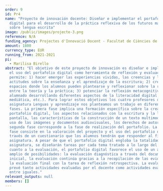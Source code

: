 ```yaml
---
order: 9
id: Pr4
name: "Proyecto de innovación docente: Diseñar e implementar el portafolio
  digital para el desarrollo de la práctica reflexiva de los futuros maestros
  sobre lengua escrita"
image: /public/images/projecte-3.png
reference: N/A
funding_agency: Projectes d'Innovació Docent - Facultat de Ciències de l'Educació, UAB
amount: 1800
currency_type: EUR
running_from: 2021-2021
pi:
  - Marilisa Birello
abstract: "El objetivo de este proyecto de innovación es diseñar e implementar
  el uso del portafolio digital como herramienta de reflexión y evaluación que
  permite: 1) hacer emerger las experiencias vividas, las creencias y las
  actitudes sobre la enseñanza y el aprendizaje de la escritura; 2) crear unos
  espacios donde los alumnos pueden plantearse y reflexionar sobre la relación
  entre la teoría y la práctica; 3) potenciar la reflexión metacognitiva del
  alumnado desarrollando diferentes aspectos de la literacidad digital (visual,
  mediática, etc.). Para lograr estos objetivos los cuatro profesores de la
  asignatura Lenguas y aprendizaje nos planteamos un trabajo en diferentes
  fases. La primera fase implica una formación específica sobre la creación del
  portafolio digital, los aspectos relacionados con la escritura y la lectura en
  pantalla, las características de la construcción de un texto multimodal, el
  uso de las imágenes y documentos audiovisuales, los derechos de autor, etc. La
  segunda fase corresponde a la fase de realización del portafolio. La tercera
  fase consiste en la valoración del proyecto y el uso del portafolio digital a
  través de un cuestionario que los alumnos tendrán que responder al final de la
  asignatura. A pesar de que el portafolio digital engloba la totalidad de la
  asignatura, se diseñarán tareas por cada tema tratado a lo largo del curso. En
  cuanto a la evaluación, el portafolio digital favorece el uso de un abanico
  amplio de posibilidades: la evaluación diagnóstica a través del documento
  inicial, la evaluación continúa gracias a la recopilación de las evidencias y
  la evaluación final con la tarea de reflexión retrospectiva. La evaluación
  prevé tanto actividades evaluadas por el docente como actividades evaluadas
  entre iguales."
relevant_outputs: null
members: []
---
```

